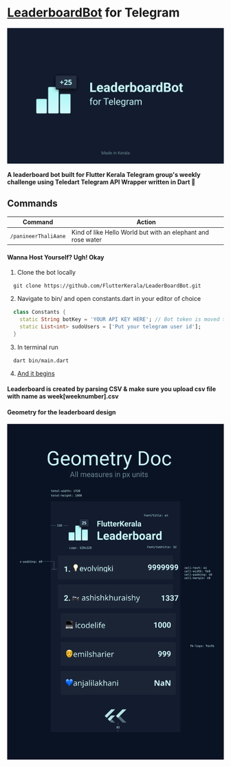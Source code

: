 # [LeaderboardBot](t.me/fkleaderboardbot) for Telegram

![Leaderboard Bot cover](./cover.png)

**A leaderboard bot built for Flutter Kerala Telegram group's weekly challenge
using Teledart Telegram API Wrapper written in Dart 💙**

## Commands

| Command | Action |
|---------|--------|
| ```/panineerThaliAane``` | Kind of like Hello World but with an elephant and rose water |
 
#### Wanna Host Yourself? Ugh! Okay

1. Clone the bot locally
``` shell
  git clone https://github.com/FlutterKerala/LeaderBoardBot.git
```
2. Navigate to bin/ and open constants.dart in your editor of choice
``` dart
  class Constants {
    static String botKey = 'YOUR API KEY HERE'; // Bot token is moved to env variable [BOTTOKEN]
    static List<int> sudoUsers = ['Put your telegram user id'];
  }
```

3. In terminal run 
``` shell
  dart bin/main.dart
```

4. [And it begins](./caesar.png)

#### Leaderboard is created by parsing CSV & make sure you upload csv file with name as week[weeknumber].csv

#### Geometry for the leaderboard design
![Geometry](./geom.png)
